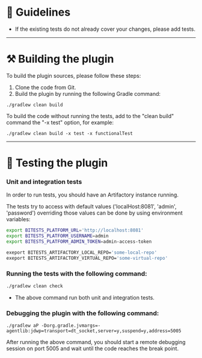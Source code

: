 # 📖 Guidelines

- If the existing tests do not already cover your changes, please add tests.

---

# ⚒️ Building the plugin

To build the plugin sources, please follow these steps:

1. Clone the code from Git.
2. Build the plugin by running the following Gradle command:

```
./gradlew clean build
```

To build the code without running the tests, add to the "clean build" command the "-x test" option, for example:

```
./gradlew clean build -x test -x functionalTest
```

---

# 🧪 Testing the plugin

### Unit and integration tests

In order to run tests, you should have an Artifactory instance running.

The tests try to access with default values ('localHost:8081', 'admin', 'password')
overriding those values can be done by using environment variables:

```bash
export BITESTS_PLATFORM_URL='http://localhost:8081'
export BITESTS_PLATFORM_USERNAME=admin
export BITESTS_PLATFORM_ADMIN_TOKEN=admin-access-token

exeport BITESTS_ARTIFACTORY_LOCAL_REPO='some-local-repo'
exeport BITESTS_ARTIFACTORY_VIRTUAL_REPO='some-virtual-repo'
```

### Running the tests with the following command:

```bash
./gradlew clean check
```

- The above command run both unit and integration tests.

### Debugging the plugin with the following command:

```
./gradlew aP -Dorg.gradle.jvmargs=-agentlib:jdwp=transport=dt_socket,server=y,suspend=y,address=5005
```

After running the above command, you should start a remote debugging session on port 5005 and wait until the code
reaches the break point.
